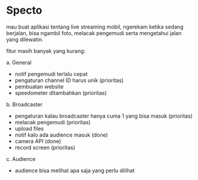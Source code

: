 ﻿# Specto

mau buat aplikasi tentang live streaming mobil, ngerekam ketika sedang berjalan, bisa ngambil foto, melacak pengemudi serta mengetahui jalan yang dilewatin.

fitur masih banyak yang kurang: 

a. General
- notif pengemudi terlalu cepat
- pengaturan channel ID harus unik (prioritas)
- pembuatan website
- speedometer ditambahkan (prioritas)

b. Broadcaster
- pengaturan kalau broadcaster hanya cuma 1 yang bisa masuk (prioritas)
- melacak pengemudi (prioritas)
- upload files
- notif kalo ada audience masuk (done)
- camera API (done)
- record screen (prioritas)

c. Audience
- audience bisa melihat apa saja yang perlu dilihat

